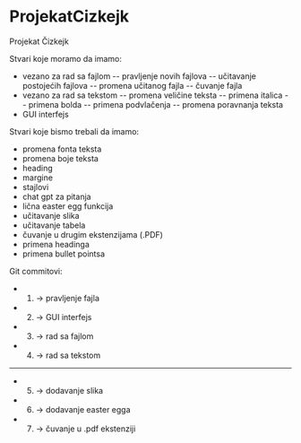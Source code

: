 # ProjekatCizkejk
Projekat Čizkejk


Stvari koje moramo da imamo:
- vezano za rad sa fajlom
-- pravljenje novih fajlova
-- učitavanje postojećih fajlova
-- promena učitanog fajla
-- čuvanje fajla
- vezano za rad sa tekstom
-- promena veličine teksta
-- primena italica
-- primena bolda
-- primena podvlačenja
-- promena poravnanja teksta
- GUI interfejs

Stvari koje bismo trebali da imamo:
- promena fonta teksta
- promena boje teksta
- heading
- margine
- stajlovi
- chat gpt za pitanja
- lična easter egg funkcija
- učitavanje slika
- učitavanje tabela
- čuvanje u drugim ekstenzijama (.PDF)
- primena headinga
- primena bullet pointsa

Git commitovi:
- 1. -> pravljenje fajla
- 2. -> GUI interfejs
- 3. -> rad sa fajlom
- 4. -> rad sa tekstom
-----------------------
- 5. -> dodavanje slika
- 6. -> dodavanje easter egga
- 7. -> čuvanje u .pdf ekstenziji

